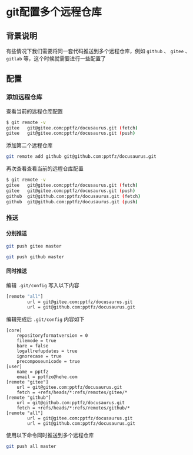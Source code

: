 # git配置多个远程仓库

## 背景说明

有些情况下我们需要将同一套代码推送到多个远程仓库，例如 `github` 、 `gitee` 、`gitlab` 等，这个时候就需要进行一些配置了



## 配置

### 添加远程仓库

查看当前的远程仓库配置

```bash
$ git remote -v
gitee	git@gitee.com:pptfz/docusaurus.git (fetch)
gitee	git@gitee.com:pptfz/docusaurus.git (push)
```



添加第二个远程仓库

```bash
git remote add github git@github.com:pptfz/docusaurus.git
```



再次查看查看当前的远程仓库配置

```bash
$ git remote -v
gitee	git@gitee.com:pptfz/docusaurus.git (fetch)
gitee	git@gitee.com:pptfz/docusaurus.git (push)
github	git@github.com:pptfz/docusaurus.git (fetch)
github	git@github.com:pptfz/docusaurus.git (push)
```



### 推送

#### 分别推送

```bash
git push gitee master
```



```bash
git push github master
```



#### 同时推送

编辑 `.git/config` 写入以下内容

```bash
[remote "all"]
        url = git@gitee.com:pptfz/docusaurus.git
        url = git@github.com:pptfz/docusaurus.git
```



编辑完成后 `.git/config` 内容如下

```shell
[core]
	repositoryformatversion = 0
	filemode = true
	bare = false
	logallrefupdates = true
	ignorecase = true
	precomposeunicode = true
[user]
	name = pptfz
	email = pptfzo@hehe.com
[remote "gitee"]
	url = git@gitee.com:pptfz/docusaurus.git
	fetch = +refs/heads/*:refs/remotes/gitee/*
[remote "github"]
	url = git@github.com:pptfz/docusaurus.git
	fetch = +refs/heads/*:refs/remotes/github/*
[remote "all"]
        url = git@gitee.com:pptfz/docusaurus.git
        url = git@github.com:pptfz/docusaurus.git
```





使用以下命令同时推送到多个远程仓库

```bash
git push all master
```

